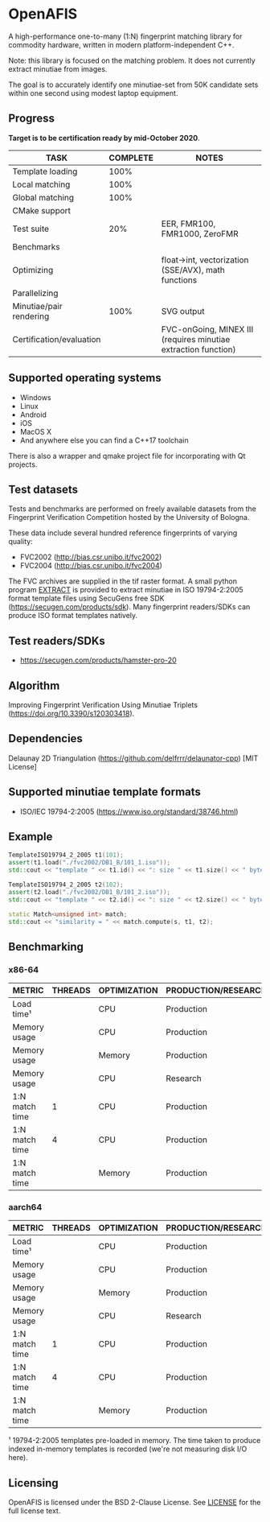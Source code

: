 # OpenAFIS

A high-performance one-to-many (1:N) fingerprint matching library for commodity hardware, written in modern platform-independent C++.

Note: this library is focused on the matching problem. It does not currently extract minutiae from images.

The goal is to accurately identify one minutiae-set from 50K candidate sets within one second using modest laptop equipment.

## Progress

**Target is to be certification ready by mid-October 2020**.

  | TASK | COMPLETE | NOTES |
  | ---- | -------- | ----- |
  | Template loading | 100% | |
  | Local matching | 100% | |
  | Global matching | 100% | |
  | CMake support | | |
  | Test suite | 20% | EER, FMR100, FMR1000, ZeroFMR |
  | Benchmarks | | |
  | Optimizing | | float->int, vectorization (SSE/AVX), math functions |
  | Parallelizing | | |
  | Minutiae/pair rendering | 100% | SVG output |
  | Certification/evaluation | | FVC-onGoing, MINEX III (requires minutiae extraction function) |

## Supported operating systems

- Windows
- Linux
- Android
- iOS
- MacOS X
- And anywhere else you can find a C++17 toolchain

There is also a wrapper and qmake project file for incorporating with Qt projects.

## Test datasets

Tests and benchmarks are performed on freely available datasets from the Fingerprint Verification Competition hosted by the University of Bologna.

These data include several hundred reference fingerprints of varying quality:

- FVC2002 (http://bias.csr.unibo.it/fvc2002)
- FVC2004 (http://bias.csr.unibo.it/fvc2004)

The FVC archives are supplied in the tif raster format. A small python program [EXTRACT][] is provided to extract minutiae in ISO 19794-2:2005 format template files using SecuGens free SDK (https://secugen.com/products/sdk). Many fingerprint readers/SDKs can produce ISO format templates natively.

## Test readers/SDKs

- https://secugen.com/products/hamster-pro-20

## Algorithm

Improving Fingerprint Verification Using Minutiae Triplets (https://doi.org/10.3390/s120303418).

## Dependencies

Delaunay 2D Triangulation (https://github.com/delfrrr/delaunator-cpp) [MIT License]

## Supported minutiae template formats

- ISO/IEC 19794-2:2005 (https://www.iso.org/standard/38746.html)

## Example

```C++
TemplateISO19794_2_2005 t1(101);
assert(t1.load("./fvc2002/DB1_B/101_1.iso"));
std::cout << "template " << t1.id() << ": size " << t1.size() << " bytes, #fingerprints " << t1.lmts().size() << std::endl;

TemplateISO19794_2_2005 t2(102);
assert(t2.load("./fvc2002/DB1_B/101_2.iso"));
std::cout << "template " << t2.id() << ": size " << t2.size() << " bytes, #fingerprints " << t2.lmts().size()) << std::endl;

static Match<unsigned int> match;
std::cout << "similarity = " << match.compute(s, t1, t2);
```

## Benchmarking

### x86-64

  | METRIC | THREADS | OPTIMIZATION | PRODUCTION/RESEARCH | RESULT |
  | ------ | ------- | ------------ | ------------------- | ------ |
  | Load time¹ | | CPU | Production |
  | Memory usage | | CPU | Production | |
  | Memory usage | | Memory | Production | |
  | Memory usage | | CPU | Research | |
  | 1:N match time | 1 | CPU | Production | |
  | 1:N match time | 4 | CPU | Production | |
  | 1:N match time | | Memory | Production | |

### aarch64

  | METRIC | THREADS | OPTIMIZATION | PRODUCTION/RESEARCH | RESULT |
  | ------ | ------- | ------------ | ------------------- | ------ |
  | Load time¹ | | CPU | Production |
  | Memory usage | | CPU | Production | |
  | Memory usage | | Memory | Production | |
  | Memory usage | | CPU | Research | |
  | 1:N match time | 1 | CPU | Production | |
  | 1:N match time | 4 | CPU | Production | |
  | 1:N match time | | Memory | Production | |

¹ 19794-2:2005 templates pre-loaded in memory. The time taken to produce indexed in-memory templates is recorded (we're not measuring disk I/O here).

## Licensing

OpenAFIS is licensed under the BSD 2-Clause License. See [LICENSE][] for the full license text.

[LICENSE]: https://github.com/neilharan/openafis/blob/master/LICENSE
[EXTRACT]: https://github.com/neilharan/openafis/blob/master/data/extract.py

